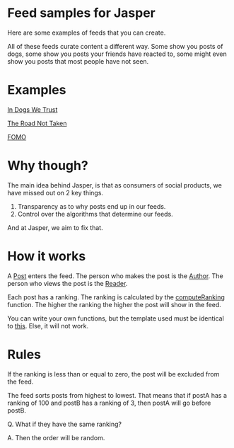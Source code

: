 # Feed samples for Jasper 

Here are some examples of feeds that you can create. 

All of these feeds curate content a different way. Some show you posts of dogs, some show you posts your friends have reacted to, some might even show you posts that most people have not seen. 

# Examples

[In Dogs We Trust](https://github.com/elijahleinkram/feed-samples/blob/master/functions/in_dogs_we_trust.js)

[The Road Not Taken](https://github.com/elijahleinkram/feed-samples/blob/master/functions/the_road_not_taken.js)

[FOMO](https://github.com/elijahleinkram/feed-samples/blob/master/functions/fomo.js)

# Why though?

The main idea behind Jasper, is that as consumers of social products, we have missed out on 2 key things. 

1. Transparency as to why posts end up in our feeds. 
2. Control over the algorithms that determine our feeds. 

And at Jasper, we aim to fix that.

# How it works

A [Post](https://github.com/elijahleinkram/feed-samples/blob/master/classes/post.js) enters the feed. The person who makes the post is the [Author](https://github.com/elijahleinkram/feed-samples/blob/master/classes/author.js). The person who views the post is the [Reader](https://github.com/elijahleinkram/feed-samples/blob/master/classes/reader.js).

Each post has a ranking. The ranking is calculated by the [computeRanking](https://github.com/elijahleinkram/feed-samples/blob/master/ranking/computeRanking) function. The higher the ranking the higher the post will show in the feed. 

You can write your own functions, but the template used must be identical to [this](https://github.com/elijahleinkram/feed-samples/blob/master/ranking/computeRanking). Else, it will not work.

# Rules

If the ranking is less than or equal to zero, the post will be excluded from the feed. 

The feed sorts posts from highest to lowest. That means that if postA has a ranking of 100 and postB has a ranking of 3, then postA will go before postB.

Q. What if they have the same ranking?

A. Then the order will be random.






